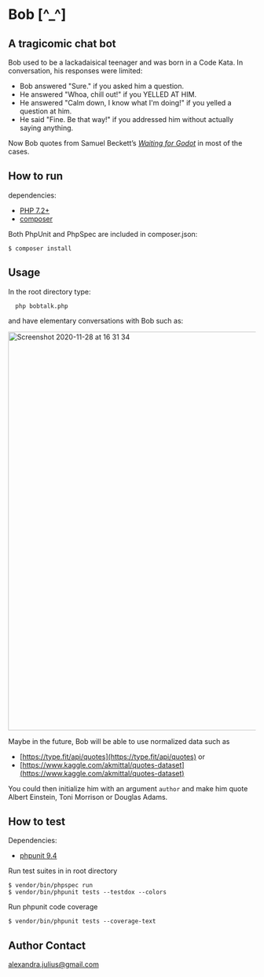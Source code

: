 # Bob [^_^]
## A tragicomic chat bot
Bob used to be a lackadaisical teenager and was born in a Code Kata.
In conversation, his responses were limited:
* Bob answered "Sure." if you asked him a question.
* He answered "Whoa, chill out!" if you YELLED AT HIM.
* He answered "Calm down, I know what I'm doing!" if you yelled a question at him.
* He said "Fine. Be that way!" if you addressed him without actually saying anything.

Now Bob quotes from Samuel Beckett’s [<em>Waiting for Godot</em>](https://en.wikipedia.org/wiki/Waiting_for_Godot) in most of the cases.

## How to run
dependencies:

* [PHP 7.2+](http://php.net/downloads.php)
* [composer](https://getcomposer.org/)

Both PhpUnit and PhpSpec are included in composer.json:
```
$ composer install
```

## Usage
In the root directory type:
      
      php bobtalk.php

and have elementary conversations with Bob such as:

<img width="810" alt="Screenshot 2020-11-28 at 16 31 34" src="https://user-images.githubusercontent.com/23189414/100519284-4ad18580-3197-11eb-85e6-d3c917f19699.png">

Maybe in the future, Bob will be able to use normalized data such as 
* [https://type.fit/api/quotes](https://type.fit/api/quotes) or
* [https://www.kaggle.com/akmittal/quotes-dataset](https://www.kaggle.com/akmittal/quotes-dataset)

You could then initialize him with an argument `author` and make him quote Albert Einstein, Toni Morrison or Douglas Adams.

## How to test
Dependencies:

* [phpunit 9.4](https://phpunit.de/getting-started/phpunit-9.html)

Run test suites in in root directory
```
$ vendor/bin/phpspec run
$ vendor/bin/phpunit tests --testdox --colors
```
Run phpunit code coverage
```
$ vendor/bin/phpunit tests --coverage-text
```

## Author Contact
[alexandra.julius@gmail.com](mailto:alexandra.julius@gmail.com)
